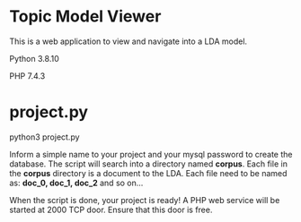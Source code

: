 # Topic Model Viewer
This is a web application to view and navigate into a LDA model.

Python 3.8.10

PHP 7.4.3


# project.py

python3 project.py

Inform a simple name to your project and your mysql password to create the database.
The script will search into a directory named **corpus**. 
Each file in the **corpus** directory is a document to the LDA.
Each file need to be named as: **doc_0, doc_1, doc_2** and so on...


When the script is done, your project is ready!
A PHP web service will be started at 2000 TCP door. Ensure that this door is free.
